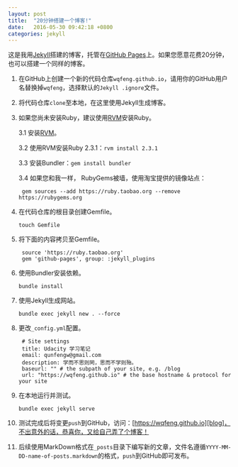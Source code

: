 ```yaml
---
layout: post
title:  "20分钟搭建一个博客!"
date:   2016-05-30 09:42:18 +0800
categories: jekyll
---
```

这是我用[Jekyll][jekyll]搭建的博客，托管在[GitHub Pages][github-pages]上。如果您愿意花费20分钟，也可以搭建一个同样的博客。

1. 在GitHub上创建一个新的代码仓库`wqfeng.github.io`，请用你的GitHub用户名替换掉`wqfeng`，选择默认的`Jekyll .ignore`文件。

2. 将代码仓库`clone`至本地，在这里使用Jekyll生成博客。

3. 如果您尚未安装Ruby，建议使用[RVM][rvm]安装Ruby。

	3.1 安装[RVM][rvm]。

	3.2 使用RVM安装Ruby 2.3.1：`rvm install 2.3.1`

	3.3 安装Bundler：`gem install bundler`

	3.4 如果您和我一样， RubyGems被墙，使用淘宝提供的镜像站点：

		gem sources --add https://ruby.taobao.org --remove https://rubygems.org

4. 在代码仓库的根目录创建Gemfile。
	
	`touch Gemfile`

5. 将下面的内容拷贝至Gemfile。

		source 'https://ruby.taobao.org'
		gem 'github-pages', group: :jekyll_plugins

6. 使用Bundler安装依赖。

	`bundle install`

7. 使用Jekyll生成网站。

	`bundle exec jekyll new . --force`

8. 更改`_config.yml`配置。

		# Site settings
		title: Udacity 学习笔记
		email: qunfengw@gmail.com
		description: 学而不思则罔，思而不学则殆。
		baseurl: "" # the subpath of your site, e.g. /blog
		url: "https://wqfeng.github.io" # the base hostname & protocol for your site

9. 在本地运行并测试。

	`bundle exec jekyll serve`

10. 测试完成后将变更`push`到GitHub，访问：[https://wqfeng.github.io][blog]，不出意外的话，恭喜你，又给自己弄了个博客！

11. 后续使用MarkDown格式在`_posts`目录下编写新的文章，文件名遵循`YYYY-MM-DD-name-of-posts.markdown`的格式，`push`到GitHub即可发布。

[jekyll]: http://jekyllrb.com/
[github-pages]: https://help.github.com/articles/user-organization-and-project-pages/
[rvm]: https://rvm.io
[blog]: https://wqfeng.github.io
